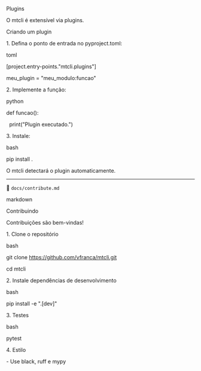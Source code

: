 Plugins



O mtcli é extensível via plugins.



Criando um plugin



1\. Defina o ponto de entrada no pyproject.toml:



toml

\[project.entry-points."mtcli.plugins"]

meu\_plugin = "meu\_modulo:funcao"





2\. Implemente a função:



python

def funcao():

&nbsp;   print("Plugin executado.")





3\. Instale:



bash

pip install .





O mtcli detectará o plugin automaticamente.





---



📄 `docs/contribute.md`



markdown

Contribuindo



Contribuições são bem-vindas!



1\. Clone o repositório



bash

git clone https://github.com/vfranca/mtcli.git

cd mtcli





2\. Instale dependências de desenvolvimento



bash

pip install -e ".\[dev]"





3\. Testes



bash

pytest





4\. Estilo



\- Use black, ruff e mypy



